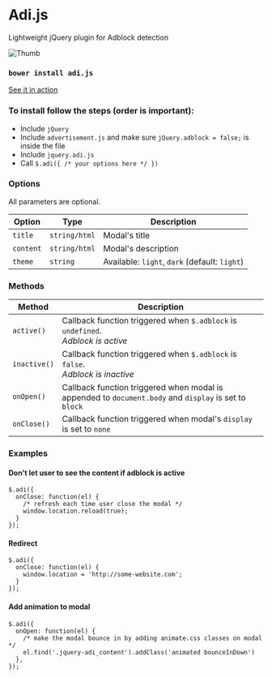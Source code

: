# Adi.js
Lightweight jQuery plugin for Adblock detection

![Thumb](http://i.imgur.com/EihVW9a.jpg)

### ```bower install adi.js```

[See it in action](http://mariusbalaj.com/dev/Adi.js)

### To install follow the steps (order is important):
  
  - Include ```jQuery```
  - Include ```advertisement.js``` and make sure ```jQuery.adblock = false;``` is inside the file
  - Include ```jquery.adi.js```
  - Call ```$.adi({ /* your options here */ })```


### Options
All parameters are optional.

|    Option     |       Type        |                        Description                        |
|---------------|-------------------|-----------------------------------------------------------|
| ```title```   | ```string/html``` | Modal's title                                             |
| ```content``` | ```string/html``` | Modal's description                                       |
| ```theme ```  | ```string```      | Available: ```light```, ```dark``` (default: ```light```) |


### Methods

|      Method      |                                                    Description                                                    |
|------------------|-------------------------------------------------------------------------------------------------------------------|
| ```active()```   | Callback function triggered when ```$.adblock``` is ```undefined```.<br> *Adblock is active*                      |
| ```inactive()``` | Callback function triggered when ```$.adblock``` is ```false```.<br> *Adblock is inactive*                        |
| ```onOpen()```   | Callback function triggered when modal is appended to ```document.body``` and ```display``` is set to ```block``` |
| ```onClose()```  | Callback function triggered when modal's ```display``` is set to ```none```                                       |

### Examples

#### Don't let user to see the content if adblock is active
```
$.adi({
  onClose: function(el) {
    /* refresh each time user close the modal */
    window.location.reload(true);
  }
});
```

#### Redirect 
```
$.adi({
  onClose: function(el) {
    window.location = 'http://some-website.com';
  }
});
```

#### Add animation to modal
```
$.adi({
  onOpen: function(el) {
    /* make the modal bounce in by adding animate.css classes on modal */
    el.find('.jquery-adi_content').addClass('animated bounceInDown')
  },
});
